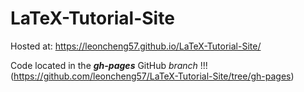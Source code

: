 # LaTeX-Tutorial-Site

Hosted at: https://leoncheng57.github.io/LaTeX-Tutorial-Site/

Code located in the ***gh-pages*** GitHub _branch_ !!! (https://github.com/leoncheng57/LaTeX-Tutorial-Site/tree/gh-pages)